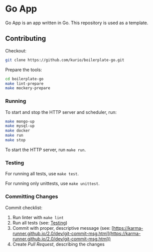 # Go App

Go App is an app written in Go.
This repository is used as a template.

## Contributing

Checkout:

```bash
git clone https://github.com/kurio/boilerplate-go.git
```

Prepare the tools:

```bash
cd boilerplate-go
make lint-prepare
make mockery-prepare
```

### Running

To start and stop the HTTP server and scheduler, run:

```bash
make mongo-up
make mysql-up
make docker
make run
make stop
```

To start the HTTP server, run `make run`.

### Testing

For running all tests, use `make test`.

For running only unittests, use `make unittest`.

### Committing Changes

Commit checklist:

1. Run linter with `make lint`
2. Run all tests (see: [Testing](#Testing))
3. Commit with proper, descriptive message (see: [https://karma-runner.github.io/2.0/dev/git-commit-msg.html](https://karma-runner.github.io/2.0/dev/git-commit-msg.html))
4. Create *Pull Request*, describing the changes
